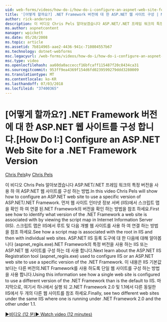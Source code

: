 ```yaml
---
uid: web-forms/videos/how-do-i/how-do-i-configure-an-aspnet-web-site-for-a-net-framework-version
title: '[어떻게 할까요?] .NET Framework 버전에 대 한 ASP.NET 웹 사이트 구성 | Microsoft Docs'
author: rick-anderson
description: 이 비디오 Chris Pels 알아보겠습니다 ASP.NET/.NET 프레임 워크의 특정 버전을 사용 하 여 ASP.NET 웹 사이트를 구성 하는 방법. 먼저 어떤 v를 식별 하는 방법을 표시 하는 중...
ms.author: aspnetcontent
manager: wpickett
ms.date: 05/20/2008
ms.topic: article
ms.assetid: 7b814965-aae2-4436-941c-710804557b67
ms.technology: dotnet-webforms
msc.legacyurl: /web-forms/videos/how-do-i/how-do-i-configure-an-aspnet-web-site-for-a-net-framework-version
msc.type: video
ms.openlocfilehash: aa60da0acceccf16bfcaff115487f20c8434ca31
ms.sourcegitcommit: 953ff9ea4369f154d6fd0239599279ddd3280009
ms.translationtype: MT
ms.contentlocale: ko-KR
ms.lasthandoff: 07/03/2018
ms.locfileid: "37400365"
---
```

<a name="how-do-i-configure-an-aspnet-web-site-for-a-net-framework-version"></a><span data-ttu-id="9b893-104">[어떻게 할까요?] .NET Framework 버전에 대 한 ASP.NET 웹 사이트를 구성 합니다.</span><span class="sxs-lookup"><span data-stu-id="9b893-104">[How Do I:] Configure an ASP.NET Web Site for a .NET Framework Version</span></span>
====================
<span data-ttu-id="9b893-105">[Chris Pels](https://twitter.com/chrispels)</span><span class="sxs-lookup"><span data-stu-id="9b893-105">by [Chris Pels](https://twitter.com/chrispels)</span></span>

<span data-ttu-id="9b893-106">이 비디오 Chris Pels 알아보겠습니다 ASP.NET/.NET 프레임 워크의 특정 버전을 사용 하 여 ASP.NET 웹 사이트를 구성 하는 방법.</span><span class="sxs-lookup"><span data-stu-id="9b893-106">In this video Chris Pels will show how to configure an ASP.NET web site to use a specific version of ASP.NET/.NET Framework.</span></span> <span data-ttu-id="9b893-107">먼저 웹 사이트 인터넷 정보 서버 (IIS)에서 스크립트 맵을 확인 하 여 연결 된.NET Framework의 버전을 확인 하는 방법을 참조 하세요.</span><span class="sxs-lookup"><span data-stu-id="9b893-107">First see how to identify what version of the .NET Framework a web site is associated with by viewing the script map in Internet Information Server (IIS).</span></span> <span data-ttu-id="9b893-108">스크립트 맵은 IIS에서 루트 및 다음 개별 웹 사이트를 사용 하 여 연결 하는 방법을 참조 하세요.</span><span class="sxs-lookup"><span data-stu-id="9b893-108">See how a script map is associated with the root in IIS and then with individual web sites.</span></span> <span data-ttu-id="9b893-109">ASP.NET IIS 등록 도구에 대 한 다음에 대해 알아봅니다 (aspnet\_regiis.exe).NET Framework의 특정 버전을 사용 하는 IIS 또는 ASP.NET 웹 사이트를 구성 하는 데 사용 합니다.</span><span class="sxs-lookup"><span data-stu-id="9b893-109">Next learn about the ASP.NET IIS Registration tool (aspnet\_regiis.exe) used to configure IIS or an ASP.NET web site to use a specific version of the .NET Framework.</span></span> <span data-ttu-id="9b893-110">이 내용은 IIS 기본값 보다는 다른 버전의.NET Framework를 사용 하도록 단일 웹 사이트를 구성 하는 방법을 사용 합니다.</span><span class="sxs-lookup"><span data-stu-id="9b893-110">Using this information see how a single web site is configured to use a different version of the .NET Framework than is the default to IIS.</span></span> <span data-ttu-id="9b893-111">마지막으로, 여기서 하나에서 실행 되 고.NET Framework 2.0 및 1.1에서 다른 동일한 IIS에서 두 개의 다른 웹 사이트를 참조 하세요.</span><span class="sxs-lookup"><span data-stu-id="9b893-111">Finally, see two different web sites under the same IIS where one is running under .NET Framework 2.0 and the other under 1.1.</span></span>

[<span data-ttu-id="9b893-112">&#9654;비디오 (12 분)</span><span class="sxs-lookup"><span data-stu-id="9b893-112">&#9654; Watch video (12 minutes)</span></span>](https://channel9.msdn.com/Blogs/ASP-NET-Site-Videos/how-do-i-configure-an-aspnet-web-site-for-a-net-framework-version)
